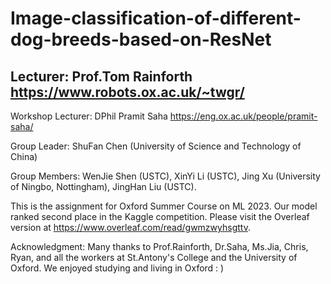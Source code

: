 # Image-classification-of-different-dog-breeds-based-on-ResNet
## Lecturer: Prof.Tom Rainforth   https://www.robots.ox.ac.uk/~twgr/
Workshop Lecturer: DPhil Pramit Saha   https://eng.ox.ac.uk/people/pramit-saha/ 

Group Leader: ShuFan Chen (University of Science and Technology of China)

Group Members: WenJie Shen (USTC), XinYi Li (USTC), Jing Xu (University of Ningbo, Nottingham), JingHan Liu (USTC).

This is the assignment for Oxford Summer Course on ML 2023. Our model ranked second place in the Kaggle competition. Please visit the Overleaf version at https://www.overleaf.com/read/gwmzwyhsgttv.

Acknowledgment: Many thanks to Prof.Rainforth, Dr.Saha, Ms.Jia, Chris, Ryan, and all the workers at St.Antony's College and the University of Oxford. We enjoyed studying and living in Oxford : )
